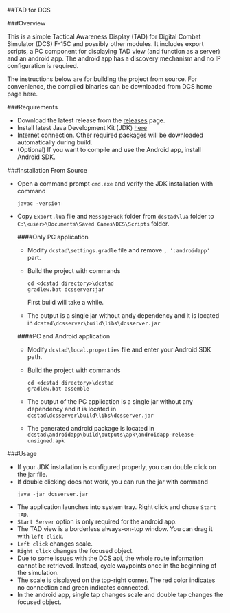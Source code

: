 ##TAD for DCS


###Overview

This is a simple Tactical Awareness Display (TAD) for Digital Combat Simulator (DCS) F-15C and possibly other modules. It includes export scripts, a PC component for displaying TAD view (and function as a server) and an android app. The android app has a discovery mechanism and no IP configuration is required. 

The instructions below are for building the project from source. For convenience, the compiled binaries can be downloaded from DCS home page here.

###Requirements

* Download the latest release from the [releases](https://github.com/eozkucur/dcstad/releases) page.
* Install latest Java Development Kit (JDK) [here](http://www.oracle.com/technetwork/java/javase/downloads/index.html)
* Internet connection. Other required packages will be downloaded automatically during build.
* (Optional) If you want to compile and use the Android app, install Android SDK.

###Installation From Source

* Open a command prompt `cmd.exe` and verify the JDK installation with command

  ```
  javac -version
  ```

* Copy `Export.lua` file and `MessagePack` folder from `dcstad\lua` folder to `C:\<user>\Documents\Saved Games\DCS\Scripts` folder.

  ####Only PC application
  
  * Modify `dcstad\settings.gradle` file and remove `, ':androidapp'` part.
  * Build the project with commands
    
    ```
    cd <dcstad directory>\dcstad
    gradlew.bat dcsserver:jar
    ```
    
    First build will take a while.
    
  * The output is a single jar without andy dependency and it is located in `dcstad\dcsserver\build\libs\dcsserver.jar`
  
  ####PC and Android application
  
  * Modify `dcstad\local.properties` file and enter your Android SDK path.
  * Build the project with commands
  
    ```
    cd <dcstad directory>\dcstad
    gradlew.bat assemble
    ```
  
  * The output of the PC application is a single jar without any dependency and it is located in `dcstad\dcsserver\build\libs\dcsserver.jar`
  * The generated android package is located in `dcstad\androidapp\build\outputs\apk\androidapp-release-unsigned.apk`
  
###Usage

* If your JDK installation is configured properly, you can double click on the jar file.
* If double clicking does not work, you can run the jar with command
  ```
  java -jar dcsserver.jar
  ```
* The application launches into system tray. Right click and chose `Start TAD`.
* `Start Server` option is only required for the android app.
* The TAD view is a borderless always-on-top window. You can drag it with `left click`.
* `Left click` changes scale.
* `Right click` changes the focused object.
* Due to some issues with the DCS api, the whole route information cannot be retrieved. Instead, cycle waypoints once in the beginning of the simulation.
* The scale is displayed on the top-right corner. The red color indicates no connection and green indicates connected.
* In the android app, single tap changes scale and double tap changes the focused object.
